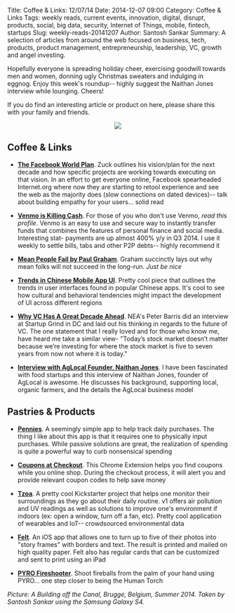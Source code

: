 Title: Coffee & Links: 12/07/14
Date: 2014-12-07 09:00
Category: Coffee & Links
Tags: weekly reads, current events, innovation, digital, disrupt, products, social, big data, security, Internet of Things, mobile, fintech, startups
Slug: weekly-reads-20141207
Author: Santosh Sankar
Summary: A selection of articles from around the web focused on business, tech, products, product management, entrepreneurship, leadership, VC, growth and angel investing.

Hopefully everyone is spreading holiday cheer, exercising goodwill towards men and women, donning ugly Christmas sweaters and indulging in eggnog. Enjoy this week's roundup-- highly suggest the Naithan Jones interview while lounging. Cheers!

If you do find an interesting article or product on here, please share this with your family and friends.

<p align= "center"><img src="/../../../../images/bruges3.jpg" align = "center"></p>

## Coffee & Links

* **<a href = "http://time.com/facebook-world-plan/" target="_blank">The Facebook World Plan</a>**. Zuck outlines his vision/plan for the next decade and how specific projects are working towards executing on that vision. In an effort to get everyone online, Facebook spearheaded Internet.org where now they are starting to retool experience and see the web as the majority does (slow connections on dated devices)-- talk about building empathy for your users... solid read

* **<a href = "http://www.businessweek.com/articles/2014-11-20/mobile-payment-startup-venmo-is-killing-cash" target="_blank">Venmo is Killing Cash</a>**. For those of you who don't use Venmo, *read this profile*. Venmo is an easy to use and secure way to instantly transfer funds that combines the features of personal finance and social media. Interesting stat- payments are up almost 400% y/y in Q3 2014. I use it weekly to settle bills, tabs and other P2P debts-- highly recommend it

* **<a href = "http://www.paulgraham.com/mean.html" target="_blank">Mean People Fail by Paul Graham</a>**. Graham succinctly lays out why mean folks will not succeed in the long-run. *Just be nice*

* **<a href = "http://dangrover.com/blog/2014/12/01/chinese-mobile-app-ui-trends.html" target="_blank">Trends in Chinese Mobile App UI</a>**. Pretty cool piece that outlines the trends in user interfaces found in popular Chinese apps. It's cool to see how cultural and behavioral tendencies might impact the development of UI across different regions

* **<a href = "http://www.washingtonpost.com/blogs/innovations/wp/2014/12/04/neas-peter-barris-on-why-venture-capital-has-a-great-decade-ahead/" target="_blank">Why VC Has A Great Decade Ahead</a>**. NEA's Peter Barris did an interview at Startup Grind in DC and laid out his thinking in regards to the future of VC. The one statement that I really loved and for those who know me, have heard me take a similar view- "Today’s stock market doesn’t matter because we’re investing for where the stock market is five to seven years from now not where it is today."

* **<a href = "https://www.youtube.com/watch?v=XHBbBVLBFAI" target="_blank">Interview with AgLocal Founder, Naithan Jones</a>**. I have been fascinated with food startups and this interview of Naithan Jones, founder of AgLocal is awesome. He discusses his background, supporting local, organic farmers, and the details the AgLocal business model

## Pastries & Products

* **<a href = "http://www.getpennies.com/" target="_blank">Pennies</a>**. A seemingly simple app to help track daily purchases. The thing I like about this app is that it requires one to physically input purchases. While passive solutions are great, the realization of spending is quite a powerful way to curb nonsensical spending

* **<a href = "http://couponfollow.com/checkout" target="_blank">Coupons at Checkout</a>**. This Chrome Extension helps you find coupons while you online shop. During the checkout process, it will alert you and provide relevant coupon codes to help save money

* **<a href = "https://www.kickstarter.com/projects/tzoa/meet-tzoa-the-worlds-first-enviro-tracker" target="_blank">Tzoa</a>**. A pretty cool Kickstarter project that helps one monitor their surroundings as they go about their daily routine. v1 offers air pollution and UV readings as well as solutions to improve one's environment if indoors (ex: open a window, turn off a fan, etc). Pretty cool application of wearables and IoT-- crowdsourced environmental data

* **<a href = "http://feltapp.com/" target="_blank">Felt</a>**. An iOS app that allows one to turn up to five of their photos into "story frames" with borders and text. The result is printed and mailed on high quality paper. Felt also has regular cards that can be customized and sent to print using an iPad

* **<a href = "http://www.ellusionist.com/pyro-handheld-fireshooter-by-adam-wilber.html" target="_blank">PYRO Fireshooter</a>**. Shoot fireballs from the palm of your hand using PYRO... one step closer to being the Human Torch

*Picture: A Building off the Canal, Brugge, Belgium, Summer 2014. Taken by Santosh Sankar using the Samsung Galaxy S4.*